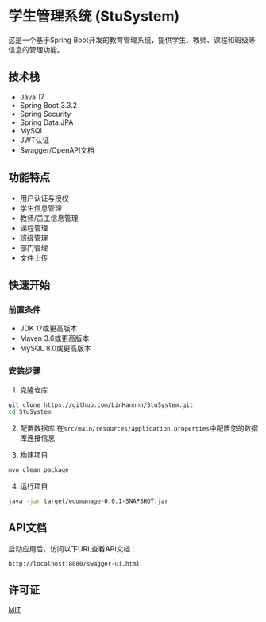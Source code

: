 # 学生管理系统 (StuSystem)

这是一个基于Spring Boot开发的教育管理系统，提供学生、教师、课程和班级等信息的管理功能。

## 技术栈

- Java 17
- Spring Boot 3.3.2
- Spring Security
- Spring Data JPA
- MySQL
- JWT认证
- Swagger/OpenAPI文档

## 功能特点

- 用户认证与授权
- 学生信息管理
- 教师/员工信息管理
- 课程管理
- 班级管理
- 部门管理
- 文件上传

## 快速开始

### 前置条件

- JDK 17或更高版本
- Maven 3.6或更高版本
- MySQL 8.0或更高版本

### 安装步骤

1. 克隆仓库
```bash
git clone https://github.com/LinHannnn/StuSystem.git
cd StuSystem
```

2. 配置数据库
在`src/main/resources/application.properties`中配置您的数据库连接信息

3. 构建项目
```bash
mvn clean package
```

4. 运行项目
```bash
java -jar target/edumanage-0.0.1-SNAPSHOT.jar
```

## API文档

启动应用后，访问以下URL查看API文档：
```
http://localhost:8080/swagger-ui.html
```

## 许可证

[MIT](LICENSE)